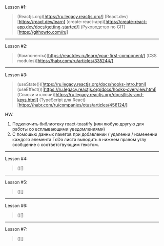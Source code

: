 Lesson #1:
> (Reactjs.org)[https://ru.legacy.reactjs.org/]
> (React.dev)[https://react.dev/learn]
> (create-react-app)[https://create-react-app.dev/docs/getting-started/]
> (Руководство по GIT)[https://githowto.com/ru]
---
Lesson #2:
> (Компоненты)[https://reactdev.ru/learn/your-first-component/]
> (CSS modules)[https://habr.com/ru/articles/335244/]
---
Lesson #3:
> (useState())[https://ru.legacy.reactjs.org/docs/hooks-intro.html]
> (useEffect())[https://ru.legacy.reactjs.org/docs/hooks-overview.html]
> (Списки и ключи)[https://ru.legacy.reactjs.org/docs/lists-and-keys.html]
> (TypeScript для React)[https://habr.com/ru/companies/otus/articles/456124/]

HW:
1) Подключить библиотеку react-toastify (или любую другую для работы со всплывающими уведомлениями)
2) С помощью данных пакетов при добавлении / удалении / изменении каждого элемента ToDo листа выводить в нижнем правом углу сообщение с соответствующим текстом.
---
Lesson #4:
> ()[]
---
Lesson #5:
> ()[]
---
Lesson #6:
> ()[]
---
Lesson #7:
> ()[]